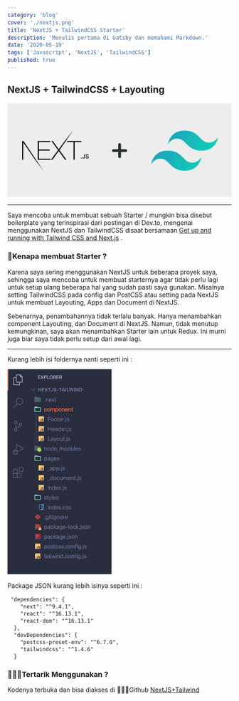 ```yaml
---
category: 'blog'
cover: './nextjs.png'
title: 'NextJS + TailwindCSS Starter'
description: 'Menulis pertama di Gatsby dan memahami Markdown.'
date: '2020-05-19'
tags: ['Javascript', 'NextJS', 'TailwindCSS']
published: true
---
```




## NextJS + TailwindCSS + Layouting 

![NextJS + TailwindCSS](./nextjs.png)

---

Saya mencoba untuk membuat sebuah Starter / mungkin bisa disebut boilerplate yang terinspirasi dari postingan di Dev.to, mengenai menggunakan NextJS dan TailwindCSS disaat bersamaan [Get up and running with Tailwind CSS and Next.js](https://dev.to/notrab/get-up-and-running-with-tailwind-css-and-next-js-3a73) . 

### 🥰Kenapa membuat Starter ?

Karena saya sering menggunakan NextJS untuk beberapa proyek saya, sehingga saya mencoba untuk membuat starternya agar tidak perlu lagi untuk setup ulang beberapa hal yang sudah pasti saya gunakan. Misalnya setting TailwindCSS pada config dan PostCSS atau setting pada NextJS untuk membuat Layouting, Apps dan Document di NextJS. 

Sebenarnya, penambahannya tidak terlalu banyak. Hanya menambahkan component Layouting, dan Document di NextJS. Namun, tidak menutup kemungkinan, saya akan menambahkan Starter lain untuk Redux. Ini murni juga biar saya tidak perlu setup dari awal lagi. 

---

Kurang lebih isi foldernya nanti seperti ini :

![Sitemap](./sitemap.png) 

Package JSON kurang lebih isinya seperti ini :

```
 "dependencies": {
    "next": "^9.4.1",
    "react": "^16.13.1",
    "react-dom": "^16.13.1"
  },
  "devDependencies": {
    "postcss-preset-env": "^6.7.0",
    "tailwindcss": "^1.4.6"
  }

```
###  👨🏻‍🔧Tertarik Menggunakan ?

Kodenya terbuka dan bisa diakses di 
  👨🏼‍💻Github [NextJS+Tailwind](https://github.com/naufaldi/nextjs-tailwind/tree/master)